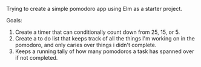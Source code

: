 Trying to create a simple pomodoro app using Elm as a starter project.

Goals:

1. Create a timer that can conditionally count down from 25, 15, or 5.
2. Create a to do list that keeps track of all the things I'm working on in the pomodoro, and only caries over things i didn't complete.
3. Keeps a running tally of how many pomodoros a task has spanned over if not completed.
